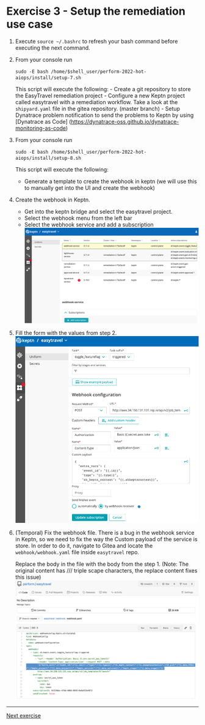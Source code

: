 # Exercise 3 - Setup the remediation use case

 1. Execute ```source ~/.bashrc``` to refresh your bash command before executing the next command.
 1. From your console run 
      ```(bash)
      sudo -E bash /home/$shell_user/perform-2022-hot-aiops/install/setup-7.sh 
      ```
      This script will execute the following:
         - Create a git repository to store the EasyTravel remediation project
         - Configure a new Keptn project called easytravel with a remediation workflow.
         Take a look at the ```shipyard.yaml``` file in the gitea repository. (master branch)
         - Setup Dynatrace problem notification to send the problems to Keptn by using [Dynatrace as Code] (https://dynatrace-oss.github.io/dynatrace-monitoring-as-code)

 1. From your console run 
      ```(bash)
      sudo -E bash /home/$shell_user/perform-2022-hot-aiops/install/setup-8.sh 
      ```
      This script will execute the following:
      - Generate a template to create the webhook in keptn (we will use this to manually get into the UI and create the webhook)

 1. Create the webhook in Keptn.
      - Get into the keptn bridge and select the easytravel project. 
      - Select the webhook menu from the left bar 
      - Select the webhook service and add a subscription
      ![webhook](./images/webhook-service.png)

1. Fill the form with the values from step 2. 
   ![webhook-content](./images/webhook-content.png)

1. (Temporal) Fix the webhook file. 
   There is a bug in the webhook service in Keptn, so we need to fix the way the Custom payload of the service is store. In order to do it, navigate to Gitea and locate the `webhook/webhook.yaml` file inside `easytravel` repo.

   Replace the body in the file with the body from the step 1. (Note: The original content has /// triple scape characters, the replace content fixes this issue)
   ![webhook-body](./images/webhook-body.png)
---
[Next exercise](./exercise-4.md)